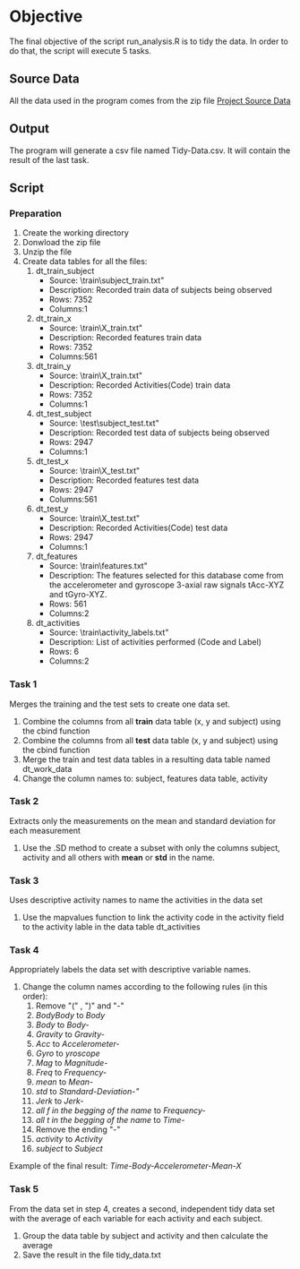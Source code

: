 # Objective
The final objective of the script run_analysis.R is to tidy the data. In order to do that, the script will execute 5 tasks.

## Source Data
All the data used in the program comes from the zip file [Project Source Data](https://d396qusza40orc.cloudfront.net/getdata%2Fprojectfiles%2FUCI%20HAR%20Dataset.zip)

## Output
The program will generate a csv file named Tidy-Data.csv. It will contain the result of the last task.

## Script 
### Preparation
1. Create the working directory
1. Donwload the zip file
1. Unzip the file
1. Create data tables for all the files:
   1. dt_train_subject 
      * Source: \train\subject_train.txt"
      * Description: Recorded train data of subjects being observed
      * Rows: 7352
      * Columns:1
   1. dt_train_x 
      * Source: \train\X_train.txt"
      * Description: Recorded features train data
      * Rows: 7352
      * Columns:561
   1. dt_train_y 
      * Source: \train\X_train.txt"
      * Description: Recorded Activities(Code) train data
      * Rows: 7352
      * Columns:1
   1. dt_test_subject 
      * Source: \test\subject_test.txt"
      * Description: Recorded test data of subjects being observed
      * Rows: 2947
      * Columns:1
   1. dt_test_x 
      * Source: \train\X_test.txt"
      * Description: Recorded features test data
      * Rows: 2947
      * Columns:561
   1. dt_test_y 
      * Source: \train\X_test.txt"
      * Description: Recorded Activities(Code) test data
      * Rows: 2947
      * Columns:1
   1. dt_features 
      * Source: \train\features.txt"
      * Description: The features selected for this database come from the accelerometer and gyroscope 3-axial raw signals tAcc-XYZ and tGyro-XYZ.
      * Rows: 561
      * Columns:2
   1. dt_activities 
      * Source: \train\activity_labels.txt"
      * Description: List of activities performed (Code and Label)
      * Rows: 6
      * Columns:2

### Task 1
Merges the training and the test sets to create one data set.
1. Combine the columns from all **train** data table (x, y and subject) using the cbind function
2. Combine the columns from all **test** data table (x, y and subject) using the cbind function
3. Merge the train and test data tables in a resulting data table named dt_work_data
4. Change the column names to: subject, features data table, activity

### Task 2
Extracts only the measurements on the mean and standard deviation for each measurement

1. Use the .SD method to create a subset with only the columns subject, activity and all others with **mean** or **std** in the name. 

### Task 3
Uses descriptive activity names to name the activities in the data set

1. Use the mapvalues function to link the activity code in the activity field to the activity lable in the data table dt_activities

### Task 4
Appropriately labels the data set with descriptive variable names.

1. Change the column names according to the following rules (in this order):
   1. Remove "(" , ")" and "-"
   1. *BodyBody* to *Body*
   1. *Body* to *Body-*
   1. *Gravity* to *Gravity-*
   1. *Acc* to *Accelerometer-*
   1. *Gyro* to *yroscope*
   1. *Mag* to *Magnitude-*
   1. *Freq* to *Frequency-*
   1. *mean* to *Mean-*
   1. *std* to *Standard-Deviation-"*
   1. *Jerk* to *Jerk-*
   1. *all f in the begging of the name* to *Frequency-*
   1. *all t in the begging of the name* to *Time-*
   1. Remove the ending "-"
   1. *activity* to *Activity*
   1. *subject* to *Subject*
   
Example of the final result: *Time-Body-Accelerometer-Mean-X*

### Task 5
From the data set in step 4, creates a second, independent tidy data set with the average of each variable for each activity and each subject.

1. Group the data table by subject and activity and then calculate the average
1. Save the result in the file tidy_data.txt
